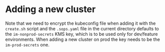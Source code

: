 # Adding a new cluster

Note that we need to encrypt the kubeconfig file when adding it with the `create.sh` script and the `.sops.yaml` file in the current directory defaults to the `im-nonprod-secrets` KMS key, which is to be used only for dev/feature environments. When adding a new cluster on prod the key needs to be the `im-prod-secrets` one.
